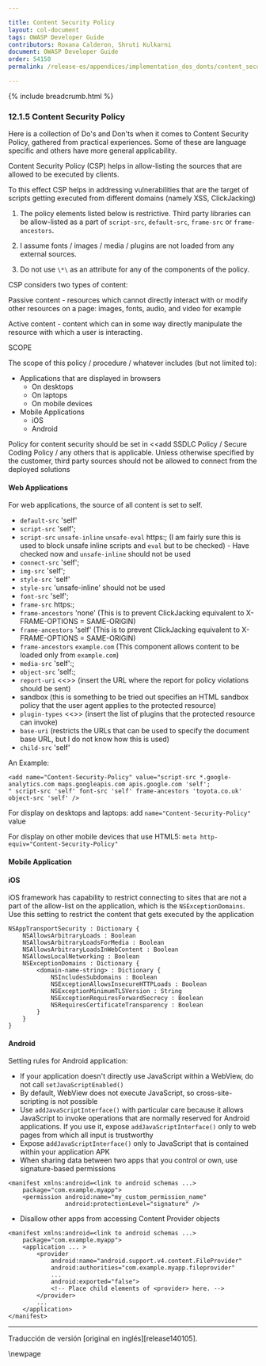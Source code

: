 ```yaml
---

title: Content Security Policy
layout: col-document
tags: OWASP Developer Guide
contributors: Roxana Calderon, Shruti Kulkarni
document: OWASP Developer Guide
order: 54150
permalink: /release-es/appendices/implementation_dos_donts/content_security_policy/

---
```


{% include breadcrumb.html %}

### 12.1.5 Content Security Policy

Here is a collection of Do's and Don'ts when it comes to Content Security Policy, gathered from practical experiences.
Some of these are language specific and others have more general applicability.

Content Security Policy (CSP) helps in allow-listing the sources that are allowed to be executed by clients.

To this effect CSP helps in addressing vulnerabilities that are the target of scripts getting executed
from different domains (namely XSS, ClickJacking)  

1. The policy elements listed below is restrictive.
    Third party libraries can be allow-listed as a part of `script-src`, `default-src`, `frame-src`
    or `frame-ancestors`.

2. I assume fonts / images / media / plugins are not loaded from any external sources.

3. Do not use `\*\` as an attribute for any of the components of the policy.

CSP considers two types of content:

Passive content - resources which cannot directly interact with or modify other resources on a page:
images, fonts, audio, and video for example

Active content - content which can in some way directly manipulate the resource with which a user is interacting.

SCOPE

The scope of this policy / procedure / whatever includes (but not limited to):

- Applications that are displayed in browsers
  - On desktops
  - On laptops
  - On mobile devices
- Mobile Applications
  - iOS
  - Android

Policy for content security should be set in <<add SSDLC Policy / Secure Coding Policy / any others that is applicable.
Unless otherwise specified  by the customer, third party sources should not be allowed
to connect from the deployed solutions

#### Web Applications

For web applications, the source of all content is set to self.

- `default-src` 'self'
- `script-src` 'self';
- `script-src` `unsafe-inline` `unsafe-eval` https:; (I am fairly sure this is used to block unsafe inline scripts
    and `eval` but to be checked) - Have checked now and `unsafe-inline` should not be used
- `connect-src` 'self';
- `img-src` 'self';
- `style-src` 'self'
- `style-src` 'unsafe-inline' should not be used
- `font-src` 'self';
- `frame-src` https:;
- `frame-ancestors` 'none' (This is to prevent ClickJacking equivalent to X-FRAME-OPTIONS = SAME-ORIGIN)
- `frame-ancestors` 'self' (This is to prevent ClickJacking equivalent to X-FRAME-OPTIONS = SAME-ORIGIN)
- `frame-ancestors` `example.com` (This component allows content to be loaded only from `example.com`)
- `media-src` 'self':;
- `object-src` 'self:;
- `report-uri` <<>> (insert the URL where the report for policy violations should be sent)
- sandbox (this is something to be tried out specifies an HTML sandbox policy
     that the user agent applies to the protected resource)
- `plugin-types` <<>> (insert the list of plugins that the protected resource can invoke)
- `base-uri` (restricts the URLs that can be used to specify the document base URL, but I do not know how this is used)
- `child-src` 'self'

An Example:

```text
<add name="Content-Security-Policy" value="script-src *.google-analytics.com maps.googleapis.com apis.google.com 'self';
" script-src 'self' font-src 'self' frame-ancestors 'toyota.co.uk' object-src 'self' />
```

For display on desktops and laptops: add `name="Content-Security-Policy"` value

For display on other mobile devices that use HTML5: `meta http-equiv="Content-Security-Policy"`

#### Mobile Application

#### iOS

iOS framework has capability to restrict connecting to sites that are not a part of the allow-list on the application,
which is the `NSExceptionDomains`. Use this setting to restrict the content that gets executed by the application

```text
NSAppTransportSecurity : Dictionary {
    NSAllowsArbitraryLoads : Boolean
    NSAllowsArbitraryLoadsForMedia : Boolean
    NSAllowsArbitraryLoadsInWebContent : Boolean
    NSAllowsLocalNetworking : Boolean
    NSExceptionDomains : Dictionary {
        <domain-name-string> : Dictionary {
            NSIncludesSubdomains : Boolean
            NSExceptionAllowsInsecureHTTPLoads : Boolean
            NSExceptionMinimumTLSVersion : String
            NSExceptionRequiresForwardSecrecy : Boolean   
            NSRequiresCertificateTransparency : Boolean
        }
    }
}
```

#### Android

Setting rules for Android application:

- If your application doesn't directly use JavaScript within a WebView, do not call `setJavaScriptEnabled()`
- By default, WebView does not execute JavaScript, so cross-site-scripting is not possible
- Use `addJavaScriptInterface()` with particular care because it allows JavaScript to invoke operations
    that are normally reserved for Android applications. If you use it, expose `addJavaScriptInterface()`
    only to web pages from which all input is trustworthy
- Expose a`ddJavaScriptInterface()` only to JavaScript that is contained within your application APK
- When sharing data between two apps that you control or own, use signature-based permissions

```text
<manifest xmlns:android=<link to android schemas ...>
    package="com.example.myapp">
    <permission android:name="my_custom_permission_name"
                android:protectionLevel="signature" />
```

- Disallow other apps from accessing Content Provider objects

```text
<manifest xmlns:android=<link to android schemas ...>
    package="com.example.myapp">
    <application ... >
        <provider
            android:name="android.support.v4.content.FileProvider"
            android:authorities="com.example.myapp.fileprovider"
            ...
            android:exported="false">
            <!-- Place child elements of <provider> here. -->
        </provider>
        ...
    </application>
</manifest>
```

----

Traducción de versión [original en inglés][release140105].

[edit140105]: https://github.com/OWASP/www-project-developer-guide/blob/main/release/14-appendices/01-implementation-dos-donts/05-content-security-policy.md


\newpage
